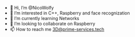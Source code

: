 - 👋 Hi, I’m @NicoWolfy
- 👀 I’m interested in C++, Raspberry and face recognization
- 🌱 I’m currently learning Networks
- 💞️ I’m looking to collaborate on Raspberry
- 📫 How to reach me 3D@prime-services.tech

<!---
NicoWolfy/NicoWolfy is a ✨ special ✨ repository because its `README.md` (this file) appears on your GitHub profile.
You can click the Preview link to take a look at your changes.
--->
